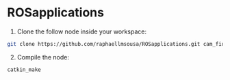 # ROSapplications

1. Clone the follow node inside your workspace:

```sh
git clone https://github.com/raphaellmsousa/ROSapplications.git cam_fire_detection
```
2. Compile the node:
```sh
catkin_make
```
